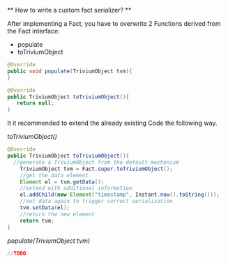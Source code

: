 ** How to write a custom fact serializer? **

After implementing a Fact, you have to overwrite 2 Functions derived from the Fact interface:
* populate
* toTriviumObject

```java
@Override
public void populate(TriviumObject tvm){
}

@Override
public TriviumObject toTriviumObject(){
   return null;
}
```
It it recommended to extend the already existing Code the following way.

*toTriviumObject()*

```java
@Override
public TriviumObject toTriviumObject(){
  //generate a TriviumObject from the default mechanism
    TriviumObject tvm = Fact.super.toTriviumObject();
    //get the data element
    Element el = tvm.getData();
    //extend with additional information
    el.addChild(new Element("timestamp", Instant.now().toString()));
    //set data again to trigger correct serialization
    tvm.setData(el);
    //return the new element
    return tvm;
}
```

*populate(TriviumObject tvm)*

```java
//TODO
```
